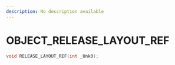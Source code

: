 ```yaml
---
description: No description available 
---
```


# OBJECT\_RELEASE_LAYOUT_REF

```cpp
void RELEASE_LAYOUT_REF(int _Unk0);
```